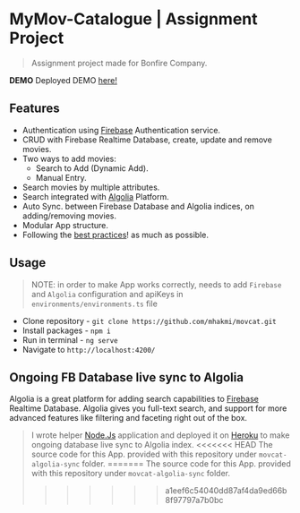 # MyMov-Catalogue | Assignment Project
> Assignment project made for Bonfire Company. 

**DEMO**
Deployed DEMO [here!](https://mymovcat.firebaseapp.com)

## Features

 - Authentication using [Firebase](https://firebase.google.com) Authentication service.
 - CRUD with Firebase Realtime Database, create, update and remove movies.
 - Two ways to add movies:
	 - Search to Add (Dynamic Add).
	 - Manual Entry.
 - Search movies by multiple attributes.
 - Search integrated with [Algolia](https://www.algolia.com) Platform.
 - Auto Sync. between Firebase Database and Algolia indices, on adding/removing movies. 
 - Modular App structure.
 - Following the  [best practices](https://angular.io/guide/styleguide)! as much as possible.

## Usage

> NOTE: in order to make App works correctly, needs to add `Firebase` and `Algolia` configuration and apiKeys in `environments/environments.ts` file

 - Clone repository - `git clone https://github.com/mhakmi/movcat.git`
 - Install packages -  `npm i`
 - Run in terminal - `ng serve`
 - Navigate to `http://localhost:4200/`

## Ongoing FB Database live sync to Algolia
Algolia is a great platform for adding search capabilities to [Firebase](https://firebase.google.com/) Realtime Database. Algolia gives you full-text search, and support for more advanced features like filtering and faceting right out of the box.

> I wrote helper [Node.Js](https://nodejs.org) application and deployed it on [Heroku](https://www.heroku.com/) to make ongoing database live sync to Algolia index.
<<<<<<< HEAD
> The source code for this App. provided with this repository under `movcat-algolia-sync` folder.
=======
> The source code for this App. provided with this repository under `movcat-algolia-sync` folder.
>>>>>>> a1eef6c54040dd87af4da9ed66b8f97797a7b0bc
